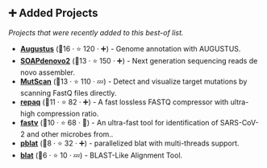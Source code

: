 ## ➕ Added Projects

_Projects that were recently added to this best-of list._

- <b><a href="https://github.com/Gaius-Augustus/Augustus">Augustus</a></b> (🥈16 ·  ⭐ 120 · ➕) - Genome annotation with AUGUSTUS.
- <b><a href="https://github.com/aquaskyline/SOAPdenovo2">SOAPdenovo2</a></b> (🥉13 ·  ⭐ 150 · ➕) - Next generation sequencing reads de novo assembler.
- <b><a href="https://github.com/OpenGene/MutScan">MutScan</a></b> (🥈13 ·  ⭐ 110 · 💤) - Detect and visualize target mutations by scanning FastQ files directly.
- <b><a href="https://github.com/OpenGene/repaq">repaq</a></b> (🥉11 ·  ⭐ 82 · ➕) - A fast lossless FASTQ compressor with ultra-high compression ratio.
- <b><a href="https://github.com/OpenGene/fastv">fastv</a></b> (🥉10 ·  ⭐ 68 · 🐣) - An ultra-fast tool for identification of SARS-CoV-2 and other microbes from..
- <b><a href="https://github.com/icebert/pblat">pblat</a></b> (🥉8 ·  ⭐ 32 · ➕) - parallelized blat with multi-threads support.
- <b><a href="https://github.com/djhshih/blat">blat</a></b> (🥉6 ·  ⭐ 10 · 💤) - BLAST-Like Alignment Tool.

